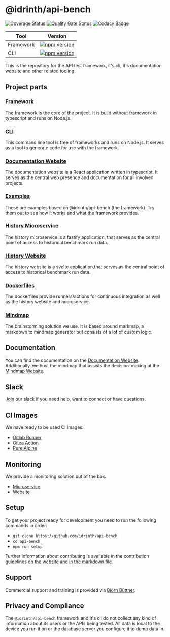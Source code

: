 # @idrinth/api-bench

[![Coverage Status](https://coveralls.io/repos/github/Idrinth/api-bench/badge.svg?branch=master)](https://coveralls.io/github/Idrinth/api-bench?branch=master)
[![Quality Gate Status](https://sonarcloud.io/api/project_badges/measure?project=Idrinth_api-bench&metric=alert_status)](https://sonarcloud.io/summary/new_code?id=Idrinth_api-bench)
[![Codacy Badge](https://app.codacy.com/project/badge/Grade/3171affc728048da8df4fe36b6d4771e)](https://app.codacy.com/gh/Idrinth/api-bench/dashboard?utm_source=gh&utm_medium=referral&utm_content=&utm_campaign=Badge_grade)

| Tool |Version|
|-|-|
|Framework|[![npm version](https://badge.fury.io/js/@idrinth%2Fapi-bench.svg)](https://badge.fury.io/js/@idrinth%2Fapi-bench)|
|CLI|[![npm version](https://badge.fury.io/js/@idrinth%2Fapi-bench-cli.svg)](https://badge.fury.io/js/@idrinth%2Fapi-bench)|

This is the repository for the API test framework, it's  cli, it's
documentation website and other related tooling.

## Project parts

### [Framework](/framework/README.md)

The framework is the core of the project. It is build without framework
in typescript and runs on Node.js.

### [CLI](/cli/README.md)

This command line tool is free of frameworks and runs on Node.js. It
serves as a tool to generate code for use with the framework.

### [Documentation Website](/documentation-website/README.md)

The documentation website is a React application written in typescript.
It  serves as the central web presence and documentation for all
involved  projects.

### [Examples](/examples)

These are examples based on @idrinth/api-bench (the framework). Try
them out to see  how  it works and  what the framework provides.

### [History Microservice](/history-microservice/README.md)

The history microservice is a fastify application, that serves as
the central point of access to historical benchmark run data.

### [History Website](/history-website/README.md)

The history website is a svelte application,that serves as
the central point of access to historical benchmark run data.

### [Dockerfiles](/containers)

The dockerfiles provide runners/actions for continuous integration as well
as the history website and microservice.

### [Mindmap](/mindmap/README.md)

The brainstorming solution we use. It is based around markmap, a markdown to
mindmap generator but consists  of a lot of custom logic.

## Documentation

You can find the documentation on the
[Documentation Website](https://idrinth-api-ben.ch).
Additionally, we host the mindmap that assists the decision-making at the
[Mindmap Website](https://mindmap.idrinth-api-ben.ch).

## Slack

[Join](https://join.slack.com/t/idrinth-api-bench/shared_invite/zt-2f4zmw2sz-c3etHzCFq3LtZpkR15xXMA)
our slack if you need help, want to connect or have questions.

## CI Images

We have ready to be used CI Images:

- [Gitlab Runner](https://hub.docker.com/r/idrinth/api-bench-gitlab-runner)
- [Gitea Action](https://hub.docker.com/r/idrinth/api-bench-gitea-action)
- [Pure Alpine](https://hub.docker.com/r/idrinth/api-bench)

## Monitoring

We provide a monitoring solution out of the box.

- [Microservice](https://hub.docker.com/r/idrinth/api-bench-history-microservice)
- [Website](https://hub.docker.com/r/idrinth/api-bench-history-website)

## Setup

To get your project ready for development you need to run the following
commands in order:

- `git clone https://github.com/idrinth/api-bench`
- `cd api-bench`
- `npm run setup`

Further information about contributing is available in the contribution
guidelines [on the website](https://idrinth-api-ben.ch/contributing/) and
[in the markdown file](/CONTRIBUTING.md).

## Support

Commercial support and training is provided via
[Björn Büttner](https://bjoern-buettner.me).

## Privacy and Compliance

The `@idrinth/api-bench` framework  and it's cli do not collect any kind of
information  about its users or the APIs being tested. All data is local to
the device you run it on or the database server you configure it to dump data
in.
